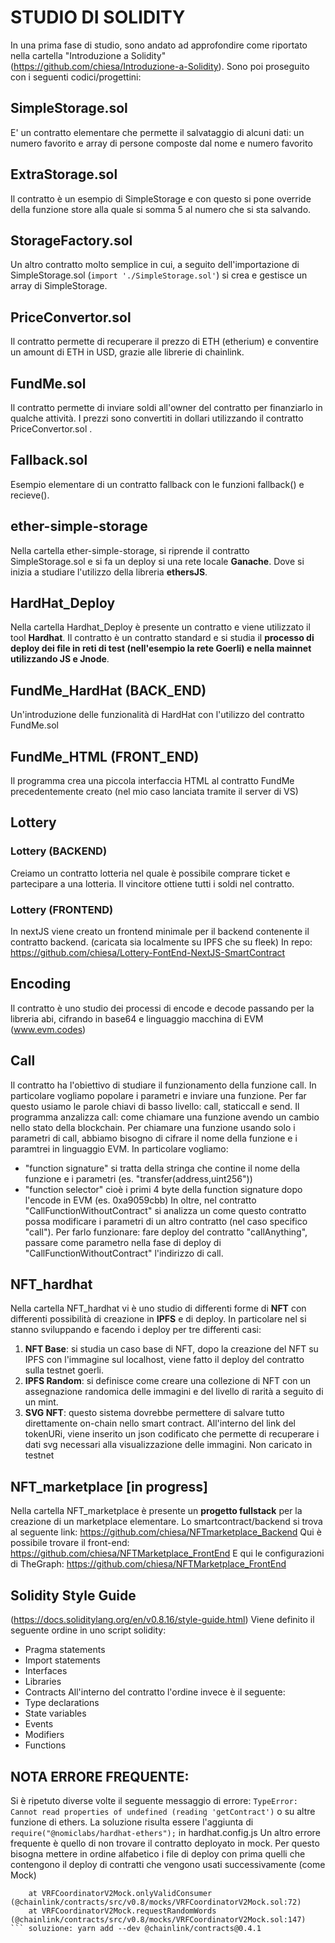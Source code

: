 # STUDIO DI SOLIDITY

In una prima fase di studio, sono andato ad approfondire come riportato nella cartella "Introduzione a Solidity" (https://github.com/chiesa/Introduzione-a-Solidity).
Sono poi proseguito con i seguenti codici/progettini:

## SimpleStorage.sol
E' un contratto elementare che permette il salvataggio di alcuni dati: un numero favorito e array di persone composte dal nome e numero favorito

## ExtraStorage.sol
Il contratto è un esempio di SimpleStorage e con questo si pone override della funzione store alla quale si somma 5 al numero che si sta salvando.

## StorageFactory.sol
Un altro contratto molto semplice in cui, a seguito dell'importazione di SimpleStorage.sol (```import './SimpleStorage.sol'```) si crea e gestisce un array di SimpleStorage.

## PriceConvertor.sol
Il contratto permette di recuperare il prezzo di ETH (etherium) e conventire un amount di ETH in USD, grazie alle librerie di chainlink.

## FundMe.sol
Il contratto permette di inviare soldi all'owner del contratto per finanziarlo in qualche attività. I prezzi sono convertiti in dollari utilizzando il contratto PriceConvertor.sol .

## Fallback.sol
Esempio elementare di un contratto fallback con le funzioni fallback() e recieve().

## ether-simple-storage
Nella cartella ether-simple-storage, si riprende il contratto SimpleStorage.sol e si fa un deploy si una rete locale **Ganache**. Dove si inizia a studiare l'utilizzo della libreria **ethersJS**. 

## HardHat_Deploy
Nella cartella Hardhat_Deploy è presente un contratto e viene utilizzato il tool **Hardhat**. Il contratto è un contratto standard e si studia il **processo di deploy dei file in reti di test (nell'esempio la rete Goerli) e nella mainnet utilizzando JS e Jnode**.

## FundMe_HardHat (BACK_END)
Un'introduzione delle funzionalità di HardHat con l'utilizzo del contratto FundMe.sol

## FundMe_HTML (FRONT_END)
Il programma crea una piccola interfaccia HTML al contratto FundMe precedentemente creato (nel mio caso lanciata tramite il server di VS)

## Lottery

### Lottery (BACKEND)
Creiamo un contratto lotteria nel quale è possibile comprare ticket e partecipare a una lotteria. Il vincitore ottiene tutti i soldi nel contratto.
### Lottery (FRONTEND)
In nextJS viene creato un frontend minimale per il backend contenente il contratto backend. (caricata sia localmente su IPFS che su fleek)
In repo: https://github.com/chiesa/Lottery-FontEnd-NextJS-SmartContract

## Encoding
Il contratto è uno studio dei processi di encode e decode passando per la libreria abi, cifrando in base64 e linguaggio macchina di EVM (www.evm.codes)

## Call 
Il contratto ha l'obiettivo di studiare il funzionamento della funzione call.
In particolare vogliamo popolare i parametri e inviare una funzione. Per far questo usiamo le parole chiavi di basso livello: call, staticcall e send.
Il programma anzalizza call: come chiamare una funzione avendo un cambio nello stato della blockchain. 
Per chiamare una funzione usando solo i parametri di call, abbiamo bisogno di cifrare il nome della funzione e i paramtrei in linguaggio EVM. 
In particolare vogliamo: 
 - "function signature" si tratta della stringa che contine il nome della funzione e i parametri (es. "transfer(address,uint256"))
 - "function selector" cioè i primi 4 byte della function signature dopo l'encode in EVM (es. 0xa9059cbb)
In oltre, nel contratto "CallFunctionWithoutContract" si analizza un come questo contratto possa modificare i parametri di un altro contratto (nel caso specifico "call"). Per farlo funzionare: fare deploy del contratto "callAnything", passare come parametro nella fase di deploy di "CallFunctionWithoutContract" l'indirizzo di call. 

## NFT_hardhat
Nella cartella NFT_hardhat vi è uno studio di differenti forme di **NFT** con differenti possibilità di creazione in **IPFS** e di deploy. In particolare nel si stanno sviluppando e facendo i deploy per tre differenti casi: 
1. **NFT Base**: si studia un caso base di NFT, dopo la creazione del NFT su IPFS con l'immagine sul localhost, viene fatto il deploy del contratto sulla testnet goerli.
2. **IPFS Random**: si definisce come creare una collezione di NFT con un assegnazione randomica delle immagini e del livello di rarità a seguito di un mint. 
3. **SVG NFT**: questo sistema dovrebbe permettere di salvare tutto direttamente on-chain nello smart contract. All'interno del link del tokenURi, viene inserito un json codificato che permette di recuperare i dati svg necessari alla visualizzazione delle immagini. 
Non caricato in testnet


## NFT_marketplace [in progress]
Nella cartella NFT_marketplace è presente un **progetto fullstack** per la creazione di un marketplace elementare.
Lo smartcontract/backend si trova al seguente link: https://github.com/chiesa/NFTmarketplace_Backend 
Qui è possibile trovare il front-end: https://github.com/chiesa/NFTMarketplace_FrontEnd
E qui le configurazioni di TheGraph: https://github.com/chiesa/NFTMarketplace_FrontEnd

## Solidity Style Guide
(https://docs.soliditylang.org/en/v0.8.16/style-guide.html)
Viene definito il seguente ordine in uno script solidity:
 - Pragma statements
 - Import statements
 - Interfaces
 - Libraries
 - Contracts
All'interno del contratto l'ordine invece è il seguente: 
 - Type declarations
 - State variables
 - Events
 - Modifiers
 - Functions
 
## NOTA ERRORE FREQUENTE: 
Si è ripetuto diverse volte il seguente messaggio di errore: ```TypeError: Cannot read properties of undefined (reading 'getContract')``` o su altre funzione di ethers. La soluzione risulta essere l'aggiunta di ```require("@nomiclabs/hardhat-ethers");``` in hardhat.config.js
Un altro errore frequente è quello di non trovare il contratto deployato in mock. Per questo bisogna mettere in ordine alfabetico i file di deploy con prima quelli che contengono il deploy di contratti che vengono usati successivamente (come Mock)

```     Error: VM Exception while processing transaction: reverted with custom error 'InvalidConsumer()'
    at VRFCoordinatorV2Mock.onlyValidConsumer (@chainlink/contracts/src/v0.8/mocks/VRFCoordinatorV2Mock.sol:72)
    at VRFCoordinatorV2Mock.requestRandomWords (@chainlink/contracts/src/v0.8/mocks/VRFCoordinatorV2Mock.sol:147)
``` soluzione: yarn add --dev @chainlink/contracts@0.4.1